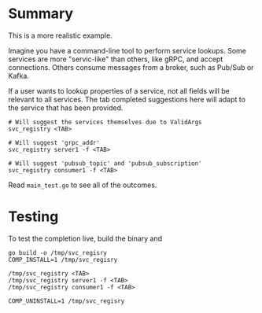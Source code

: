 # Summary

This is a more realistic example.

Imagine you have a command-line tool to perform service lookups. Some services are more
"servic-like" than others, like gRPC, and accept connections. Others consume messages
from a broker, such as Pub/Sub or Kafka.

If a user wants to lookup properties of a service, not all fields will be relevant to
all services. The tab completed suggestions here will adapt to the service that has
been provided.

```
# Will suggest the services themselves due to ValidArgs
svc_registry <TAB>

# Will suggest 'grpc_addr'
svc_registry server1 -f <TAB>

# Will suggest 'pubsub_topic' and 'pubsub_subscription'
svc_registry consumer1 -f <TAB>
```

Read `main_test.go` to see all of the outcomes.

# Testing

To test the completion live, build the binary and 


```
go build -o /tmp/svc_regisry
COMP_INSTALL=1 /tmp/svc_regisry

/tmp/svc_registry <TAB>
/tmp/svc_registry server1 -f <TAB>
/tmp/svc_registry consumer1 -f <TAB>

COMP_UNINSTALL=1 /tmp/svc_regisry
```
